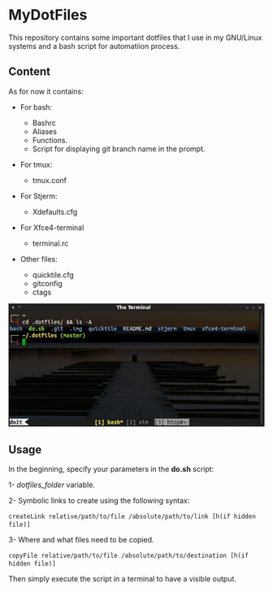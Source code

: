 MyDotFiles
==========

This repository contains some important dotfiles that I use in my GNU/Linux systems and a bash script for automatiion process.

Content
-------

As for now it contains:

- For bash:
    * Bashrc
    * Aliases
    * Functions.
    * Script for displaying git branch name in the prompt.

- For tmux:
    * tmux.conf

- For Stjerm:
    * Xdefaults.cfg

- For Xfce4-terminal
    * terminal.rc

- Other files:
    * quicktile.cfg
    * gitconfig
    * ctags

![Basic terminal window](.img/screen-terminal.jpg)

Usage
-----

In the beginning, specify your parameters in the **do.sh** script:

1- *dotfiles_folder* variable.

2- Symbolic links to create using the following syntax:

    createLink relative/path/to/file /absolute/path/to/link [h(if hidden file)]

3- Where and what files need to be copied.

    copyFile relative/path/to/file /absolute/path/to/destination [h(if hidden file)]

Then simply execute the script in a terminal to have a visible output.
